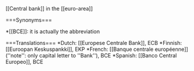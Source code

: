 [[Central bank]] in the [[euro-area]]

===Synonyms===

*[[BCE]]: it is actually the abbreviation

===Translations===
*Dutch: [[Europese Centrale Bank]], ECB
*Finnish: [[Euroopan Keskuspankki]], EKP
*French: [[Banque centrale européenne]] (''note'': only capital letter to ''Bank''), BCE 
*Spanish: [[Banco Central Europeo]], BCE